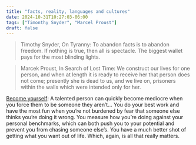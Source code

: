 ```yaml
---
title: "facts, reality, languages and cultures"
date: 2024-10-31T10:27:03-06:00
tags: ["Timonthy Snyder", "Marcel Proust"]
draft: false
---
```


> Timothy Snyder, On Tyranny: To abandon facts is to abandon freedom. If nothing is true, then all is spectacle. The biggest wallet pays for the most blinding lights.

> Marcek Proust, In Search of Lost Time: We construct our lives for one person, and when at length it is ready to receive her that person does not come; presently she is dead to us, and we live on, prisoners within the walls which were intended only for her.

[Become yourself](https://collabfund.com/blog/your-way-is-the-only-way/): A talented person can quickly become mediocre when you force them to be someone they aren’t... You do your best work and have the most fun when you’re not burdened by fear that someone else thinks you’re doing it wrong. You measure how you’re doing against your personal benchmarks, which can both push you to your potential and prevent you from chasing someone else’s. You have a much better shot of getting what you want out of life. Which, again, is all that really matters.
